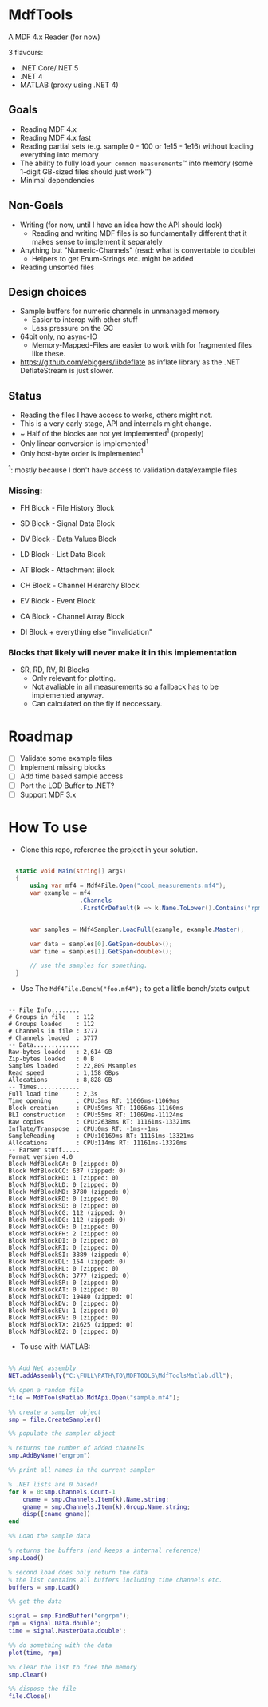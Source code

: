 # MdfTools

A MDF 4.x Reader (for now)

3 flavours:
- .NET Core/.NET 5
- .NET 4
- MATLAB (proxy using .NET 4)

## Goals

* Reading MDF 4.x
* Reading MDF 4.x fast
* Reading partial sets (e.g. sample 0 - 100 or 1e15 - 1e16) without loading everything into memory
* The ability to fully load `your common measurements`™ into memory (some 1-digit GB-sized files should just work™)
* Minimal dependencies

## Non-Goals

* Writing (for now, until I have an idea how the API should look)
  * Reading and writing MDF files is so fundamentally different that it makes sense to implement it separately
* Anything but "Numeric-Channels" (read: what is convertable to double)
  * Helpers to get Enum-Strings etc. might be added
* Reading unsorted files

## Design choices

* Sample buffers for numeric channels in unmanaged memory
  * Easier to interop with other stuff
  * Less pressure on the GC
* 64bit only, no async-IO
  * Memory-Mapped-Files are easier to work with for fragmented files like these. 
* https://github.com/ebiggers/libdeflate as inflate library as the .NET DeflateStream is just slower.

## Status

* Reading the files I have access to works, others might not.
* This is a very early stage, API and internals might change.
* ~ Half of the blocks are not yet implemented<sup>1</sup> (properly)
* Only linear conversion is implemented<sup>1</sup>
* Only host-byte order is implemented<sup>1</sup>

<sup>1</sup>: mostly because I don't have access to validation data/example files

### Missing:

* FH Block - File History Block
* SD Block - Signal Data Block
* DV Block - Data Values Block
* LD Block - List Data Block
* AT Block - Attachment Block
* CH Block - Channel Hierarchy Block
* EV Block - Event Block
* CA Block - Channel Array Block

* DI Block + everything else "invalidation"

### Blocks that likely will never make it in this implementation

* SR, RD, RV, RI Blocks
  * Only relevant for plotting.
  * Not avaliable in all measurements so a fallback has to be implemented anyway.
  * Can calculated on the fly if neccessary.
  
# Roadmap

* [ ] Validate some example files
* [ ] Implement missing blocks
* [ ] Add time based sample access
* [ ] Port the LOD Buffer to .NET?
* [ ] Support MDF 3.x

# How To use

* Clone this repo, reference the project in your solution.

```csharp

  static void Main(string[] args)
  {
      using var mf4 = Mdf4File.Open("cool_measurements.mf4");
      var example = mf4
                    .Channels
                    .FirstOrDefault(k => k.Name.ToLower().Contains("rpm_channel"));


      var samples = Mdf4Sampler.LoadFull(example, example.Master);

      var data = samples[0].GetSpan<double>();
      var time = samples[1].GetSpan<double>();

      // use the samples for something.
  }

```

* Use The `Mdf4File.Bench("foo.mf4");` to get a little bench/stats output

```

-- File Info........
# Groups in file   : 112
# Groups loaded    : 112
# Channels in file : 3777
# Channels loaded  : 3777
-- Data.............
Raw-bytes loaded   : 2,614 GB
Zip-bytes loaded   : 0 B
Samples loaded     : 22,809 Msamples
Read speed         : 1,158 GBps
Allocations        : 8,828 GB
-- Times............
Full load time     : 2,3s
Time opening       : CPU:3ms RT: 11066ms-11069ms
Block creation     : CPU:59ms RT: 11066ms-11160ms
BLI construction   : CPU:55ms RT: 11069ms-11124ms
Raw copies         : CPU:2638ms RT: 11161ms-13321ms
Inflate/Transpose  : CPU:0ms RT: -1ms--1ms
SampleReading      : CPU:10169ms RT: 11161ms-13321ms
Allocations        : CPU:114ms RT: 11161ms-13320ms
-- Parser stuff.....
Format version 4.0
Block MdfBlockCA: 0 (zipped: 0)
Block MdfBlockCC: 637 (zipped: 0)
Block MdfBlockHD: 1 (zipped: 0)
Block MdfBlockLD: 0 (zipped: 0)
Block MdfBlockMD: 3780 (zipped: 0)
Block MdfBlockRD: 0 (zipped: 0)
Block MdfBlockSD: 0 (zipped: 0)
Block MdfBlockCG: 112 (zipped: 0)
Block MdfBlockDG: 112 (zipped: 0)
Block MdfBlockCH: 0 (zipped: 0)
Block MdfBlockFH: 2 (zipped: 0)
Block MdfBlockDI: 0 (zipped: 0)
Block MdfBlockRI: 0 (zipped: 0)
Block MdfBlockSI: 3889 (zipped: 0)
Block MdfBlockDL: 154 (zipped: 0)
Block MdfBlockHL: 0 (zipped: 0)
Block MdfBlockCN: 3777 (zipped: 0)
Block MdfBlockSR: 0 (zipped: 0)
Block MdfBlockAT: 0 (zipped: 0)
Block MdfBlockDT: 19480 (zipped: 0)
Block MdfBlockDV: 0 (zipped: 0)
Block MdfBlockEV: 1 (zipped: 0)
Block MdfBlockRV: 0 (zipped: 0)
Block MdfBlockTX: 21625 (zipped: 0)
Block MdfBlockDZ: 0 (zipped: 0)

```

* To use with MATLAB:

```matlab

%% Add Net assembly
NET.addAssembly("C:\FULL\PATH\TO\MDFTOOLS\MdfToolsMatlab.dll");

%% open a random file
file = MdfToolsMatlab.MdfApi.Open("sample.mf4");

%% create a sampler object
smp = file.CreateSampler()

%% populate the sampler object

% returns the number of added channels
smp.AddByName("engrpm")

%% print all names in the current sampler

% .NET lists are 0 based!
for k = 0:smp.Channels.Count-1
    cname = smp.Channels.Item(k).Name.string;
    gname = smp.Channels.Item(k).Group.Name.string;
    disp([cname gname])
end

%% Load the sample data

% returns the buffers (and keeps a internal reference)
smp.Load()

% second load does only return the data
% the list contains all buffers including time channels etc.
buffers = smp.Load()

%% get the data

signal = smp.FindBuffer("engrpm");
rpm = signal.Data.double';
time = signal.MasterData.double';

%% do something with the data
plot(time, rpm)

%% clear the list to free the memory
smp.Clear()

%% dispose the file
file.Close()

```


